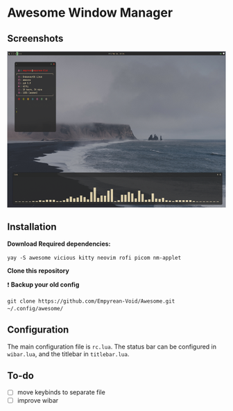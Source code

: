 # Awesome Window Manager

## Screenshots

<img src="images/screenshots/awesome.png" width="640" height="360">

## Installation

**Download Required dependencies:** 

`yay -S awesome vicious kitty neovim rofi picom nm-applet`

**Clone this repository**

:heavy_exclamation_mark: **Backup your old config** 

`git clone https://github.com/Empyrean-Void/Awesome.git ~/.config/awesome/`

## Configuration

The main configuration file is `rc.lua`. The status bar can be configured in `wibar.lua`, and the titlebar in `titlebar.lua`.

## To-do

- [ ] move keybinds to separate file
- [ ] improve wibar
